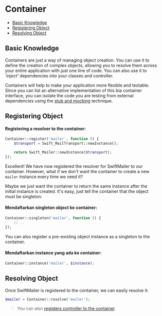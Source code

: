 # Container

<!-- MarkdownTOC autolink="true" autoanchor="true" levels="2,3" bracket="round" lowercase="only_ascii" -->

-   [Basic Knowledge](#pengetahuan-dasar)
-   [Registering Object](#mendaftarkan-object)
-   [Resolving Object](#me-resolve-object)

<!-- /MarkdownTOC -->

<a id="pengetahuan-dasar"></a>

## Basic Knowledge

Containers are just a way of managing object creation.
You can use it to define the creation of complex objects,
allowing you to resolve them across your entire application with just one line of code.
You can also use it to _'inject'_ dependencies into your classes and controller.

Containers will help to make your application more flexible and testable.
Since you can list an alternative implementation of this bia container interface,
you can isolate the code you are testing from external dependencies
using the [stub and mocking](http://martinfowler.com/articles/mocksArentStubs.html) technique.

<a id="mendaftarkan-object"></a>

## Registering Object

#### Registering a resolver to the container:

```php
Container::register('mailer', function () {
    $transport = Swift_MailTransport::newInstance();

    return Swift_Mailer::newInstance($transport);
});
```

Excellent! We have now registered the resolver for SwiftMailer to our container.
However, what if we don't want the container to create a new `mailer` instance every time we need it?

Maybe we just want the container to return the same instance after the initial instance is created.
It's easy, just tell the container that the object must be singleton:

#### Mendaftarkan singleton object ke container:

```php
Container::singleton('mailer', function () {
    // ..
});
```

You can also register a pre-existing object instance as a singleton to the container.

#### Mendaftarkan instance yang ada ke container:

```php
Container::instance('mailer', $instance);
```

<a id="me-resolve-object"></a>

## Resolving Object

Once SwiftMailer is registered to the container, we can easily resolve it:

```php
$mailer = Container::resolve('mailer');
```

> You can also [registers controller to the container](/docs/en/controllers#dependency-injection).
